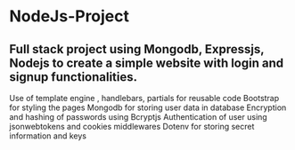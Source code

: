 # NodeJs-Project
## Full stack project using Mongodb, Expressjs, Nodejs to create a simple website with login and signup functionalities.
Use of template engine , handlebars, partials for reusable code
Bootstrap for styling the pages
Mongodb for storing user data in database
Encryption and hashing of passwords using Bcryptjs
Authentication of user using jsonwebtokens and cookies middlewares
Dotenv for storing secret information and keys

